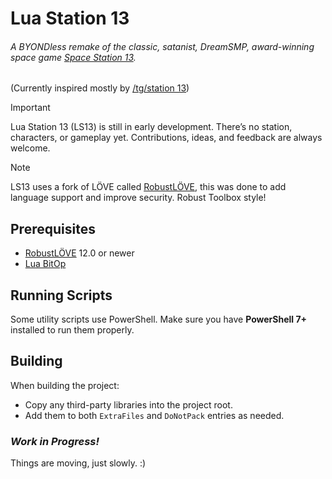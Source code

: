# Lua Station 13
###### A BYONDless remake of the classic, satanist, DreamSMP, award-winning space game [Space Station 13](https://spacestation13.com).
(Currently inspired mostly by [/tg/station 13](https://tgstation13.org))

> [!IMPORTANT]
> Lua Station 13 (LS13) is still in early development. There’s no station, characters, or gameplay yet.
> Contributions, ideas, and feedback are always welcome.

> [!NOTE]
> LS13 uses a fork of LÖVE called [RobustLÖVE](https://github.com/misleadingname/robustlove/), this was done to add language support and improve security. Robust Toolbox style!

## Prerequisites
- [RobustLÖVE](https://github.com/misleadingname/robustlove/) 12.0 or newer
- [Lua BitOp](https://bitop.luajit.org/)

## Running Scripts
Some utility scripts use PowerShell.
Make sure you have **PowerShell 7+** installed to run them properly.

## Building
When building the project:
- Copy any third-party libraries into the project root.
- Add them to both `ExtraFiles` and `DoNotPack` entries as needed.

### *Work in Progress!*
Things are moving, just slowly. :)
